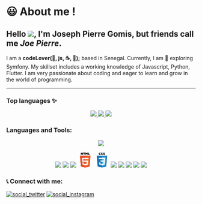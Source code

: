 <h1 align="left">😃 About me !</h1>
<h2 align="left">Hello <img src="https://raw.githubusercontent.com/MartinHeinz/MartinHeinz/master/wave.gif" width="20px">, I'm Joseph Pierre Gomis, but friends call me <i>Joe Pierre</i>.
</h2>
<p>
I am a <strong>codeLover(🐘, js, ☕, 🐍);</strong> based in Senegal. Currently, I am 🌱 exploring Symfony. My skillset includes a working knowledge of Javascript, Python, Flutter. I am very passionate about coding and eager to learn and grow in the world of programming.
</p>

________
### Top languages ✨
<div align="center">
    <a href="https://joe-pierre.com" target="_blank">
      <img width=280 src="https://github-readme-stats.vercel.app/api/top-langs/?username=joe-pierre"/>
    </a>
    <a href="https://joe-pierre.com" target="_blank">
      <img width="350" src="https://github-readme-stats.vercel.app/api?username=joe-pierre&show_icons=true&theme=tokyonight&count_private=true" />
    </a>
    <a href="https://joe-pierre.com" target="_blank">
      <img width="350" src="https://github-readme-streak-stats.herokuapp.com?user=orbitturner&theme=black-ice&hide_border=true" />
    </a>
</div>

### Languages and Tools:
<p align="center"><img src="https://img.shields.io/badge/MOST%20USED-TECH%20STACK%20&%20TOOLS-21618C?style=for-the-badge"/></p>	

<div align="center">
  <img width="40" src="https://cdn.svgporn.com/logos/php.svg"/>
  <img width="40" src="https://cdn.svgporn.com/logos/mysql.svg"/> 
 
  <img width="40" src="https://cdn.svgporn.com/logos/symfony.svg"/>
  
  <img width="40"  alt="HTML5" width="26px" src="https://raw.githubusercontent.com/github/explore/80688e429a7d4ef2fca1e82350fe8e3517d3494d/topics/html/html.png" />
  <img width="40"  alt="CSS3" width="26px" src="https://raw.githubusercontent.com/github/explore/80688e429a7d4ef2fca1e82350fe8e3517d3494d/topics/css/css.png" />
  <img width="40" src="https://cdn.svgporn.com/logos/bootstrap.svg"/>
 
  <img width="40" src="https://raw.githubusercontent.com/gilbarbara/logos/master/logos/javascript.svg"/>

  <img width="40" src="https://cdn.svgporn.com/logos/dart.svg"/>
  <img width="40" src="https://cdn.svgporn.com/logos/flutter.svg"/>
  
  <img width="40" src="https://cdn.svgporn.com/logos/python.svg"/> 
 
  <!--<img width="40" src="https://cdn.svgporn.com/logos/java.svg"/>-->
</div>
  
  
### 📞 Connect with me:
<p align="left">
<a href="https://twitter.com/PLYNTHIOU"><img src="https://img.shields.io/badge/TWITTER-@PLYNTHIOU-1DA1F2?style=for-the-badge&logo=twitter&logoColor=1DA1F2&logoWidth=25" alt="social_twitter"></a>
<a href="https://instagram.com/plynthiou"><img src="https://img.shields.io/badge/INSTAGRAM-@plynthiou-C13584?style=for-the-badge&logo=instagram&logoColor=C13584&logoWidth=25" alt="social_instagram"></a>
</p>
